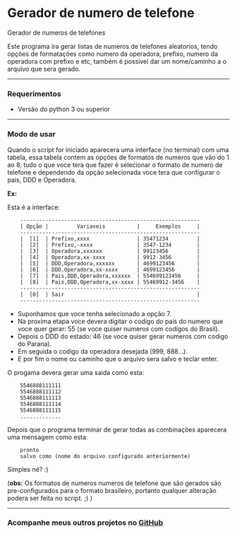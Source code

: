 # Gerador de numero de telefone

Gerador de numeros de telefones

Este programa ira gerar listas de numeros de telefones aleatorios, tendo opções de formatações como numero da operadora, prefixo, numero da operadora com prefixo e etc, também é possivel dar um nome/caminho a o arquivo que sera gerado.
***
### Requerimentos

* Versão do python 3 ou superior
***
### Modo de usar

Quando o script for iniciado aparecera uma interface (no terminal) com uma tabela, essa tabela contem as opções de formatos de numeros que vão do 1 ao 8, tudo o que voce tera que fazer é selecionar o formato de numero de telefone e dependendo da opção selecionada voce tera que configurar o pais, DDD e Operadora.

**Ex:**

Esta é a interface:

        ---------------------------------------------------------
        | Opção |         Variaveis          |     Exemplos     |
        ---------------------------------------------------------
        |  [1]  | Prefixo,xxxx               | 35471234         |
        |  [2]  | Prefixo,-xxxx              | 3547-1234        |
        |  [3]  | Operadora,xxxxxx           | 99123456         |
        |  [4]  | Operadora,xx-xxxx          | 9912-3456        |
        |  [5]  | DDD,Operadora,xxxxxx       | 4699123456       |
        |  [6]  | DDD,Operadora,xx-xxxx      | 4699123456       |
        |  [7]  | Pais,DDD,Operadora,xxxxxx  | 554699123456     |
        |  [8]  | Pais,DDD,Operadora,xx-xxxx | 55469912-3456    |
        ---------------------------------------------------------
        |  [0]  | Sair                                          |
        ---------------------------------------------------------
        
* Suponhamos que voce tenha selecionado a opção 7.
* Na proxima etapa voce devera digitar o codigo do pais do numero que voce quer gerar: 55 (se voce quiser numeros com codigos  do Brasil).
* Depois o DDD do estado: 46 (se voce quiser gerar numeros com codigo do Parana).
* Em seguida o codigo da operadora desejada (999, 888...).
* E por fim o nome ou caminho que o arquivo sera salvo e teclar enter.

O progama devera gerar uma saida como esta:

        5546888111111
        5546888111112
        5546888111113
        5546888111114
        5546888111115
        .............

Depois que o programa terminar de gerar todas as combinações aparecera uma mensagem como esta:

        pronto
        salvo como (nome do arquivo configurado anteriormente)

Simples né? :)

(**obs:** Os formatos de numeros numeros de telefone que são gerados são pre-configurados para o formato brasileiro, portanto qualquer alteração podera ser feita no script. ;) )
***
### Acompanhe meus outros projetos no [GitHub](https://github.com/gustavocastag)
